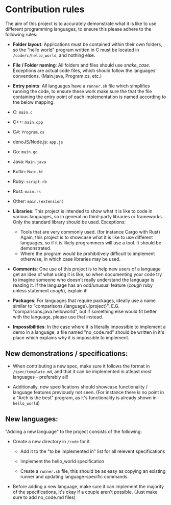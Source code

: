 # Contribution rules

The aim of this project is to accurately demonstrate what it is like to use different programming languages, to ensure this please adhere to the following rules:

* **Folder layout**: Applications must be contained within their own folders, so the "hello world" program written in C must be located in `/code/c/hello_world`, and nothing else.

* **File / Folder naming**: All folders and files should use *snake_case*. Exceptions are actual code files, which should follow the languages' conventions, (Main.java, Program.cs, etc.)

* **Entry points**: All languages have a `runner.sh` file which simplifies running the code, to ensure these work make sure the that the file containing the entry point of each implementation is named according to the below mapping:

* C: `main.c`
* C++: `main.cpp`
* C#: `Program.cs`
* denoJS/Node.js: `app.js`
* Go: `main.go`
* Java: `Main.java`
* Kotlin: `Main.kt`
* Ruby: `script.rb`
* Rust: `main.rs`
* Other: `main.(extension)`

* **Libraries**: This project is intended to show what it is like to code in various languages, so in general no third-party libraries or frameworks. Only the standard library should be used. Exceptions:
    * Tools that are very commonly used. (for instance Cargo with Rust) Again, this project is to showcase what it is like to use different languages, so if it is likely programmers will use a tool. It should be demonstrated.
    * Where the program would be prohibitively difficult to implement otherwise, in which case libraries may be used. 

* **Comments**: One use of this project is to help new users of a language get an idea of what using it is like, so when documenting your code try to imagine someone who doesn't really understand the language is reading it. If the language has an odd/unusual feature (*cough* ruby unless statement *cough*), explain it!

* **Packages**: For languages that require packages, ideally use a name similar to "comparisons.{language}.{project}". E.G. "comparisons.java.helloworld", but if something else would fit better with the language, please use that instead.

* **Impossibilities**: In the case where it is literally impossible to implement a demo in a language, a file named "no_code.md" should be written in it's place which explains why it is impossible to implement.

## New demonstrations / specifications:

* When contributing a new spec, make sure it follows the format in `/spec/template.md`, and that it can be implemented in atleast *most* languages - preferably all!

* Additionally, new specifications should showcase functionality / language features previously not seen. (For instance there is no point in a "Arch is the best" program, as it's functionality is already shown in `hello_world`)

## New languages:

"Adding a new language" to the project consists of the following:
  
* Create a new directory in `/code` for it

  * Add it to the "to be implemented in" list for all relevent specifications

  * Implement the hello_world specification

  * Create a `runner.sh` file, this should be as easy as copying an existing runner and updating language-specific commands.

* Before adding a new language, make sure it can implement the majority of the specifications, it's okay if a couple aren't possible. (Just make sure to add no_code.md files)
